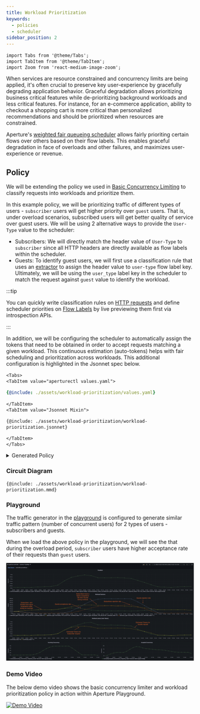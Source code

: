 ```yaml
---
title: Workload Prioritization
keywords:
  - policies
  - scheduler
sidebar_position: 2
---
```


```mdx-code-block
import Tabs from '@theme/Tabs';
import TabItem from '@theme/TabItem';
import Zoom from 'react-medium-image-zoom';
```

When services are resource constrained and concurrency limits are being applied,
it's often crucial to preserve key user-experience by gracefully degrading
application behavior. Graceful degradation allows prioritizing business critical
features while de-prioritizing background workloads and less critical features.
For instance, for an e-commerce application, ability to checkout a shopping cart
is more critical than personalized recommendations and should be prioritized
when resources are constrained.

Aperture's
[weighted fair queueing scheduler](/concepts/integrations/flow-control/components/concurrency-limiter.md#scheduler)
allows fairly prioriting certain flows over others based on their flow labels.
This enables graceful degradation in face of overloads and other failures, and
maximizes user-experience or revenue.

## Policy

We will be extending the policy we used in
[Basic Concurrency Limiting](../concurrency-limiting/basic-concurrency-limiting.md)
to classify requests into workloads and prioritize them.

In this example policy, we will be prioritizing traffic of different types of
users - `subscriber` users will get higher priority over `guest` users. That is,
under overload scenarios, subscribed users will get better quality of service
over guest users. We will be using 2 alternative ways to provide the `User-Type`
value to the scheduler:

- Subscribers: We will directly match the header value of `User-Type` to
  `subscriber` since all HTTP headers are directly available as flow labels
  within the scheduler.
- Guests: To identify guest users, we will first use a classification rule that
  uses an
  [extractor](concepts/integrations/flow-control/resources/flow-classifier.md#extractors)
  to assign the header value to `user-type` flow label key. Ultimately, we will
  be using the `user_type` label key in the scheduler to match the request
  against `guest` value to identify the workload.

:::tip

You can quickly write classification rules on
[HTTP requests](concepts/integrations/flow-control/resources/flow-classifier.md#live-previewing-requests)
and define scheduler priorities on
[Flow Labels](concepts/integrations/flow-control/flow-label.md#live-previewing-flow-labels)
by live previewing them first via introspection APIs.

:::

In addition, we will be configuring the scheduler to automatically assign the
tokens that need to be obtained in order to accept requests matching a given
workload. This continuous estimation (auto-tokens) helps with fair scheduling
and prioritization across workloads. This additional configuration is
highlighted in the Jsonnet spec below.

```mdx-code-block
<Tabs>
<TabItem value="aperturectl values.yaml">
```

```yaml
{@include: ./assets/workload-prioritization/values.yaml}
```

```mdx-code-block
</TabItem>
<TabItem value="Jsonnet Mixin">
```

```jsonnet
{@include: ./assets/workload-prioritization/workload-prioritization.jsonnet}
```

```mdx-code-block
</TabItem>
</Tabs>
```

<details><summary>Generated Policy</summary>
<p>

```yaml
{@include: ./assets/workload-prioritization/workload-prioritization.yaml}
```

</p>
</details>

### Circuit Diagram

<Zoom>

```mermaid
{@include: ./assets/workload-prioritization/workload-prioritization.mmd}
```

</Zoom>

### Playground

The traffic generator in the [playground](/get-started/playground/playground.md)
is configured to generate similar traffic pattern (number of concurrent users)
for 2 types of users - subscribers and guests.

When we load the above policy in the playground, we will see the that during the
overload period, `subscriber` users have higher acceptance rate of their
requests than `guest` users.

<Zoom>

![Workload Prioritization](./assets/workload-prioritization/workload-prioritization-playground.png)

</Zoom>

### Demo Video

The below demo video shows the basic concurrency limiter and workload
prioritization policy in action within Aperture Playground.

[![Demo Video](https://img.youtube.com/vi/m070bAvrDHM/0.jpg)](https://www.youtube.com/watch?v=m070bAvrDHM)
